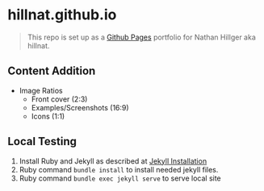 # hillnat.github.io
> This repo is set up as a [Github Pages](https://pages.github.com/) portfolio for Nathan Hillger aka hillnat.

## Content Addition
- Image Ratios
    - Front cover (2:3)
    - Examples/Screenshots (16:9)
    - Icons (1:1)

## Local Testing
1. Install Ruby and Jekyll as described at [Jekyll Installation](https://jekyllrb.com/docs/installation/)
2. Ruby command `bundle install` to install needed jekyll files.
3. Ruby command `bundle exec jekyll serve` to serve local site